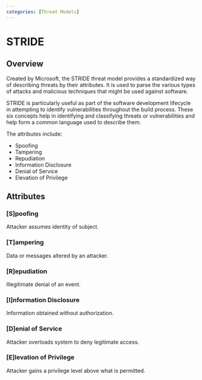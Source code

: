 ```yaml
---
categories: [Threat Models]
---
```


# STRIDE

## Overview

Created by Microsoft, the STRIDE threat model provides a standardized way of describing threats by their attributes. It is used to parse the various types of attacks and malicious techniques that might be used against software.

STRIDE is particularly useful as part of the software development lifecycle in attempting to identify vulnerabilities throughout the build process. These six concepts help in identifying and classifying threats or vulnerabilities and help form a common language used to describe them.

The attributes include:

- Spoofing
- Tampering
- Repudiation
- Information Disclosure
- Denial of Service
- Elevation of Privilege

## Attributes

### [S]poofing

Attacker assumes identity of subject.

### [T]ampering

Data or messages altered by an attacker.

### [R]epudiation

Illegitimate denial of an event.

### [I]nformation Disclosure

Information obtained without authorization.

### [D]enial of Service

Attacker overloads system to deny legitimate access.

### [E]levation of Privilege

Attacker gains a privilege level above what is permitted.
